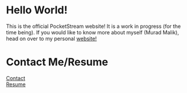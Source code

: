 # Hello World!
This is the official PocketStream website! It is a work in progress (for the time being). If you would like to know more about myself (Murad Malik), head on over to my personal [website!](https://muradhamalik.github.io/Murad-s-Page/)

# Contact Me/Resume
[Contact](https://www.vcard.link/card/DfHu)   
[Resume](https://github.com/MuradhaMalik/pocketstream/blob/daae1d2695faf06fefeeda2669345fe3a9a3e44b/Files/Murad's%20Resume.pdf)   
